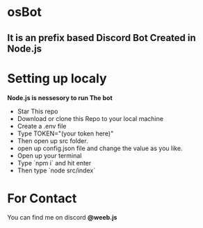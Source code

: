 # osBot
<h2>It is an prefix based Discord Bot Created in Node.js</h2>

# Setting up localy
<p><b>Node.js is nessesory to run The bot</b></p>
<ul>
  <li>Star This repo</li>
  <li>Download or clone this Repo to your local machine</li>
  <li>Create a .env file</li>
  <li>Type TOKEN="(your token here)" </li>
  <li>Then open up src folder.</li>
  <li>open up config.json file and change the value as you like.</li>
  <li>Open up your terminal</li>
  <li>Type `npm i` and hit enter</li>
  <li>Then type `node src/index`</li>
</ul>

# For Contact
You can find me on discord <b>@weeb.js</b>
